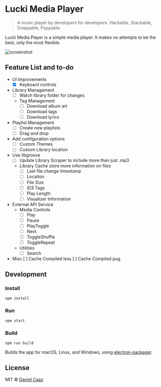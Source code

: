 # Lucki Media Player

> A music player by developers for developers. Hackable, Stackable, Droppable, Poppable.

Lucki Media Player is a simple media player. It makes no attempts to be the best, only the most flexible.

![screenshot](https://dl.dropboxusercontent.com/u/9305622/KEEP/Dev/lucki.png "Screenshot")

## Feature List and to-do
- UI Improvements
  - [x] Keyboard controls
- Library Management
  - [ ] Watch library folder for changes
  - Tag Management
    - [ ] Download album art
    - [ ] Download tags
    - [ ] Download lyrics
- Playlist Management
  - [ ] Create new playlists
  - [ ] Drag and drop
- Add configuration options
  - [ ] Custom Themes
  - [ ] Custom Library location
- Use libgroove
  - [ ] Update Library Scraper to include more than just .mp3
  - Library Cache store more information on files
    - [ ] Last file change timestamp
    - [ ] Location
    - [ ] File Size
    - [ ] ID3 Tags
    - [ ] Play Length
    - [ ] Visualizer Information
- External API Service
  - Media Controls
    - [ ] Play
    - [ ] Pause
    - [ ] PlayToggle
    - [ ] Next
    - [ ] ToggleShuffle
    - [ ] ToggleRepeat
  - Utilities
    - [ ] Search
- Misc
  [ ] Cache Compiled less
  [ ] Cache Compiled pug

## Development

### Install

`npm install`

### Run

`npm start`

### Build

`npm run build`

Builds the app for macOS, Linux, and Windows, using [electron-packager](https://github.com/electron-userland/electron-packager).


## License

MIT © [Daniel Caaz](https://caaz.me)
